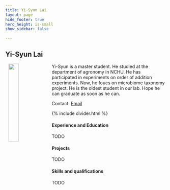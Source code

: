 ```yaml
---
title: Yi-Syun Lai
layout: page
hide_footer: true
hero_height: is-small
show_sidebar: false

---
```


## Yi-Syun Lai

<img src="{{site.url}}/alumni/yi_syun_lai.jpg" align="left" hspace="10" width="25%">

Yi-Syun is a master student. He studied at the department of agronomy in NCHU. He has participated in experiments on order of addition experiments. Now, he foucs on microbiome taxonomy project. He is the oldest student in our lab. Hope he can graduate as soon as he can.

Contact:
<i class="fas fa-at"></i> [Email](mailto:stupid60107@gmail.com)
<!--
<i class="fab fa-github"></i> [Github]()  
<i class="fab fa-linkedin"></i> [LinkedIn]()  
<i class="fab fa-google"></i> [Google Scholar]()  
 -->

{% include divider.html %}

#### Experience and Education

TODO

#### Projects

TODO

#### Skills and qualifications

TODO
